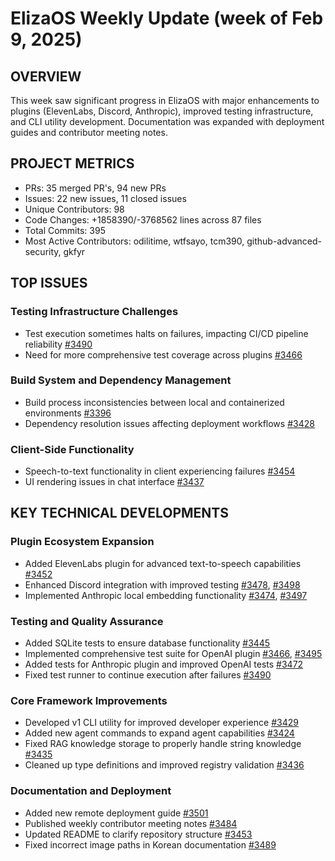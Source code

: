 # ElizaOS Weekly Update (week of Feb 9, 2025)

## OVERVIEW
This week saw significant progress in ElizaOS with major enhancements to plugins (ElevenLabs, Discord, Anthropic), improved testing infrastructure, and CLI utility development. Documentation was expanded with deployment guides and contributor meeting notes.

## PROJECT METRICS
- PRs: 35 merged PR's, 94 new PRs
- Issues: 22 new issues, 11 closed issues
- Unique Contributors: 98
- Code Changes: +1858390/-3768562 lines across 87 files
- Total Commits: 395
- Most Active Contributors: odilitime, wtfsayo, tcm390, github-advanced-security, gkfyr

## TOP ISSUES

### Testing Infrastructure Challenges
- Test execution sometimes halts on failures, impacting CI/CD pipeline reliability [#3490](https://github.com/elizaos/eliza/pull/3490)
- Need for more comprehensive test coverage across plugins [#3466](https://github.com/elizaos/eliza/pull/3466)

### Build System and Dependency Management
- Build process inconsistencies between local and containerized environments [#3396](https://github.com/elizaos/eliza/pull/3396)
- Dependency resolution issues affecting deployment workflows [#3428](https://github.com/elizaos/eliza/pull/3428)

### Client-Side Functionality
- Speech-to-text functionality in client experiencing failures [#3454](https://github.com/elizaos/eliza/pull/3454)
- UI rendering issues in chat interface [#3437](https://github.com/elizaos/eliza/pull/3437)

## KEY TECHNICAL DEVELOPMENTS

### Plugin Ecosystem Expansion
- Added ElevenLabs plugin for advanced text-to-speech capabilities [#3452](https://github.com/elizaos/eliza/pull/3452)
- Enhanced Discord integration with improved testing [#3478](https://github.com/elizaos/eliza/pull/3478), [#3498](https://github.com/elizaos/eliza/pull/3498)
- Implemented Anthropic local embedding functionality [#3474](https://github.com/elizaos/eliza/pull/3474), [#3497](https://github.com/elizaos/eliza/pull/3497)

### Testing and Quality Assurance
- Added SQLite tests to ensure database functionality [#3445](https://github.com/elizaos/eliza/pull/3445)
- Implemented comprehensive test suite for OpenAI plugin [#3466](https://github.com/elizaos/eliza/pull/3466), [#3495](https://github.com/elizaos/eliza/pull/3495)
- Added tests for Anthropic plugin and improved OpenAI tests [#3472](https://github.com/elizaos/eliza/pull/3472)
- Fixed test runner to continue execution after failures [#3490](https://github.com/elizaos/eliza/pull/3490)

### Core Framework Improvements
- Developed v1 CLI utility for improved developer experience [#3429](https://github.com/elizaos/eliza/pull/3429)
- Added new agent commands to expand agent capabilities [#3424](https://github.com/elizaos/eliza/pull/3424)
- Fixed RAG knowledge storage to properly handle string knowledge [#3435](https://github.com/elizaos/eliza/pull/3435)
- Cleaned up type definitions and improved registry validation [#3436](https://github.com/elizaos/eliza/pull/3436)

### Documentation and Deployment
- Added new remote deployment guide [#3501](https://github.com/elizaos/eliza/pull/3501)
- Published weekly contributor meeting notes [#3484](https://github.com/elizaos/eliza/pull/3484)
- Updated README to clarify repository structure [#3453](https://github.com/elizaos/eliza/pull/3453)
- Fixed incorrect image paths in Korean documentation [#3489](https://github.com/elizaos/eliza/pull/3489)
